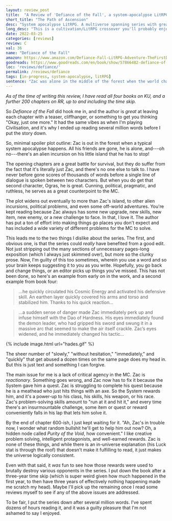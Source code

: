 ```yaml
---
layout: review_post
title:  "A Review of 'Defiance of the Fall', a system-apocalypse LitRPG / cultivation hybrid."
short_title: "The Path of Ascension"
desc: "System apocalypse LitRPG. A multiverse spanning series with great hooks, even if there's some deus ex machina."
long_desc: "This is a cultivation/LitRPG crossover you'll probably enjoy. It even has likeable secondary characters, and millions of words to read, so if you want something long, here it is."
date: 2022-03-25
categories: [reviews]
review: C
val: 36
name: "Defiance of the Fall"
amazon: https://www.amazon.com/Defiance-Fall-LitRPG-Adventure-TheFirstDefier-ebook/dp/B09168R29M
goodreads: https://www.goodreads.com/en/book/show/57866482-defiance-of-the-fall
loc: 'reviews/defiance/'
permalink: /reviews/defiance
tags: [in-progress, system-apocalypse, litRPG]
sentence: "Zac was alone in the middle of the forest when the world changed..."
---
```


*As of the time of writing this review, I have read all four books on KU, and a further 200 chapters on RR, up to and including the time skip.*

So *Defiance of the Fall* did hook me in, and the author is *great* at leaving each chapter with a teaser, cliffhanger, or something to get you thinking "Okay, just one more." It had the same vibes as when I'm playing Civilisation, and it's why I ended up reading several million words before I put the story down.

So, minimal spoiler plot outline: Zac is out in the forest when a typical system apocalypse happens. All his friends are gone, he is alone, and---oh no---there's an alien incursion on his little island that he has to stop!

The opening chapters are a great battle for survival, but they do suffer from the fact that it's literally just Zac, and there's no one else to talk to. I have never before gone scores of thousands of words before a single line of dialogue is spoken between two characters. But when you do get that second character, Ogras, he is great. Cunning, political, pragmatic, and ruthless, he serves as a great counterpoint to the MC.

The plot widens out eventually to more than Zac's island, to other alien incursions, political problems, and even some off-world adventures. You're kept reading because Zac always has some new upgrade, new skills, new item, new enemy, or a new challenge to face. In that, I love it. The author has put a ton of effort into making things go places you don't expect and has included a wide variety of different problems for the MC to solve.

This leads me to the two things I dislike about the series. The first, and obvious one, is that the series could *really* have benefited from a good edit. Not just stripping out the many sections of unnecessary pages-long exposition (which I always just skimmed over), but more so the clunky prose. Now, I'm guilty of this too sometimes, wherein you use a word and so your brain keeps suggesting it to you as you write. Hopefully, you go back and change things, or an editor picks up things you've missed. This has not been done, so here's an example from early on in the work, and a second example from book four:

> ...he quickly circulated his Cosmic Energy and activated his defensive skill. An earthen layer quickly covered his arms and torso and stabilized him. Thanks to his quick reaction...

> ...a sudden sense of danger made Zac immediately perk up and infuse himself with the Dao of Hardness. His eyes immediately found the demon leader, who had gripped his sword and swung it in a massive arc that seemed to make the air itself crackle. Zac’s eyes widened, and he immediately changed his tactic...

{% include image.html url="hades.gif"  %}

The sheer number of "slowly," "without hesitation," "immediately," and "quickly" that get abused a dozen times on the same page does my head in. But this is just text and something I can forgive.

The main issue for me is a lack of critical agency in the MC. Zac is *reactionary*. Something goes wrong, and Zac now has to fix it because the System gave him a quest. Zac is struggling to complete his quest because he is a meathead who just hits things with an axe. So the System rewards him, and it's a power-up to his class, his skills, his weapon, or his race. Zac's problem-solving skills amount to "run at it and hit it," and every time there's an insurmountable challenge, some item or quest or reward conveniently falls in his lap that lets him solve it.

By the end of chapter 600-ish, I just kept waiting for it. "Ah, Zac's in trouble now, I wonder what random bullshit he'll get to help him out now? Oh, a hidden node called *Purity of the Void*, how convenient." I like creative problem solving, intelligent protagonists, and well-earned rewards. Zac is none of these things, and while there is an in-universe explanation (his Luck stat is through the roof) that doesn't make it fulfilling to read, it just makes the universe logically consistent.

Even with that said, it *was* fun to see how those rewards were used to brutally destroy various opponents in the series. I put down the book after a three-year time skip (which is super weird given how much happened in the first year, to then have three years of effectively nothing happening made me scratch my head). Maybe I'll pick up the remaining once I read some reviews myself to see if any of the above issues are addressed.

To be fair, I put the series down after several million words. I've spent dozens of hours reading it, and it was a guilty pleasure that I'm not ashamed to say I enjoyed.
